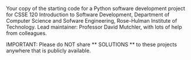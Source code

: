 Your copy of the starting code for a Python software development project
  for CSSE 120 Introduction to Software Development,
  Department of Computer Science and Sofware Engineering,
  Rose-Hulman Institute of Technology.
  Lead maintainer: Professor David Mutchler, with lots of help from colleagues.

IMPORTANT: Please do NOT share ** SOLUTIONS ** to these projects
anywhere that is publicly available.

